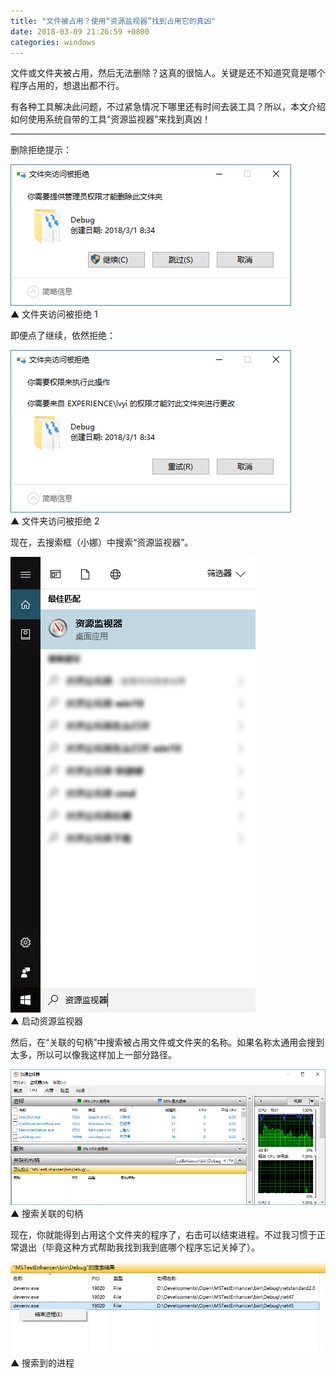```yaml
---
title: "文件被占用？使用“资源监视器”找到占用它的真凶"
date: 2018-03-09 21:26:59 +0800
categories: windows
---
```


文件或文件夹被占用，然后无法删除？这真的很恼人。关键是还不知道究竟是哪个程序占用的，想退出都不行。

有各种工具解决此问题，不过紧急情况下哪里还有时间去装工具？所以，本文介绍如何使用系统自带的工具“资源监视器”来找到真凶！

---

删除拒绝提示：

![文件夹访问被拒绝 1](/static/posts/2018-03-09-21-11-35.png)  
▲ 文件夹访问被拒绝 1

即便点了继续，依然拒绝：

![文件夹访问被拒绝 2](/static/posts/2018-03-09-21-20-10.png)  
▲ 文件夹访问被拒绝 2

现在，去搜索框（小娜）中搜索“资源监视器”。

![启动资源监视器](/static/posts/2018-03-09-21-22-07.png)  
▲ 启动资源监视器

然后，在“关联的句柄”中搜索被占用文件或文件夹的名称。如果名称太通用会搜到太多，所以可以像我这样加上一部分路径。

![搜索关联的句柄](/static/posts/2018-03-09-21-23-44.png)  
▲ 搜索关联的句柄

现在，你就能得到占用这个文件夹的程序了，右击可以结束进程。不过我习惯于正常退出（毕竟这种方式帮助我找到我到底哪个程序忘记关掉了）。

![搜索到的进程](/static/posts/2018-03-09-21-25-38.png)  
▲ 搜索到的进程
